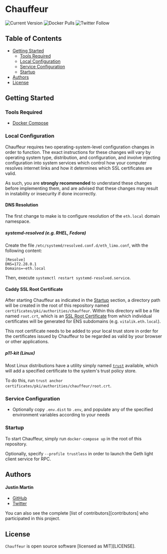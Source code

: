 # Chauffeur

![Current Version](https://img.shields.io/badge/version-v0.1-blue)
![Docker Pulls](https://img.shields.io/docker/pulls/ethdotlimo/chauffeur)
![Twitter Follow](https://img.shields.io/twitter/follow/eth_limo?style=social)

## Table of Contents
- [Getting Started](#getting-started)
	- [Tools Required](#tools-required)
	- [Local Configuration](#local-configuration)
	- [Service Configuration](#service-configuration)
	- [Startup](#startup)
- [Authors](#authors)
- [License](#license)

## Getting Started

### Tools Required

- [Docker Compose](https://docs.docker.com/compose/)

### Local Configuration

Chauffeur requires two operating-system-level configuration changes in order to function. The exact instructions for
these changes will vary by operating system type, distribution, and configuration, and involve injecting configuration
into system services which control how your computer resolves internet links and how it determines which SSL certificates
are valid.

As such, you are **strongly recommended** to understand these changes before implementing them, and are advised that
these changes may result in instability or insecurity if done incorrectly.

#### DNS Resolution

The first change to make is to configure resolution of the `eth.local` domain namespace.

##### systemd-resolved (e.g. RHEL, Fedora)

Create the file `/etc/systemd/resolved.conf.d/eth_limo.conf`, with the following content:

```
[Resolve]
DNS=172.28.0.1
Domains=~eth.local
```

Then, execute `systemctl restart systemd-resolved.service`.

#### Caddy SSL Root Certificate

After starting Chauffeur as indicated in the [Startup](#startup) section, a directory path will be created in the root
of this repository named `certificates/pki/authorities/chauffeur`. Within this directory will be a file named `root.crt`,
which is an [SSL Root Certificate](https://en.wikipedia.org/wiki/Root_certificate) from which individual certificates
will be generated for ENS subdomains (e.g. `vitalik.eth.local`).

This root certificate needs to be added to your local trust store in order for the certificates issued by Chauffeur
to be regarded as valid by your browser or other applications.

##### p11-kit (Linux)

Most Linux distributions have a utility simply named [`trust`](https://www.mankier.com/1/trust) available, which will
add a specified certificate to the system's trust policy store.

To do this, run `trust anchor certificates/pki/authorities/chauffeur/root.crt`.

### Service Configuration

- Optionally copy `.env.dist` to `.env`, and populate any of the specified environment variables according to your needs

### Startup

To start Chauffeur, simply run `docker-compose up` in the root of this repository.

Optionally, specify `--profile trustless` in order to launch the Geth light client service for RPC.

## Authors

#### Justin Martin
* [GitHub](https://github.com/TheFrozenFire/)
* [Twitter](https://twitter.com/thefrozenfire)

You can also see the complete [list of contributors][contributors] who participated in this project.

## License

`Chauffeur` is open source software [licensed as MIT][LICENSE].
